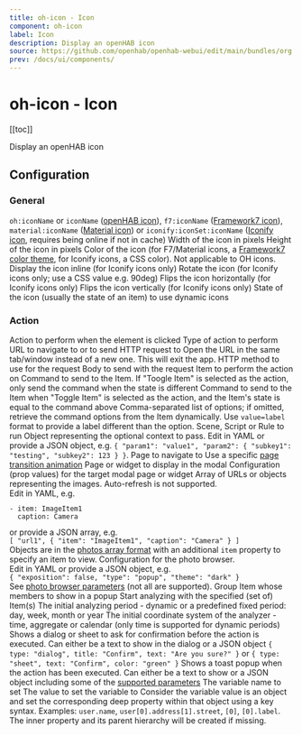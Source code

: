 ```yaml
---
title: oh-icon - Icon
component: oh-icon
label: Icon
description: Display an openHAB icon
source: https://github.com/openhab/openhab-webui/edit/main/bundles/org.openhab.ui/doc/components/oh-icon.md
prev: /docs/ui/components/
---
```


# oh-icon - Icon

<!-- Put a screenshot here if relevant:
![](./images/oh-icon/header.jpg)
-->

[[toc]]

<!-- Note: you can overwrite the definition-provided description and add your own intro/additional sections instead -->
<!-- DO NOT REMOVE the following comments if you intend to keep the definition-provided description -->
<!-- GENERATED componentDescription -->
Display an openHAB icon
<!-- GENERATED /componentDescription -->

## Configuration

<!-- DO NOT REMOVE the following comments -->
<!-- GENERATED props -->
### General
<div class="props">
<PropGroup label="General">
<PropBlock type="TEXT" name="icon" label="Icon">
  <PropDescription>
    <code>oh:iconName</code> or <code>iconName</code> (<a class="external text-color-blue" target="_blank" href="https://www.openhab.org/link/icons">openHAB icon</a>), <code>f7:iconName</code> (<a class="external text-color-blue" target="_blank" href="https://framework7.io/icons">Framework7 icon</a>), <code>material:iconName</code> (<a class="external text-color-blue" target="_blank" href="https://jossef.github.io/material-design-icons-iconfont/">Material icon</a>) or <code>iconify:iconSet:iconName</code> (<a class="external text-color-blue" target="_blank" href="https://icon-sets.iconify.design">Iconify icon</a>, requires being online if not in cache)
  </PropDescription>
</PropBlock>
<PropBlock type="TEXT" name="width" label="Width" context="item">
  <PropDescription>
    Width of the icon in pixels
  </PropDescription>
</PropBlock>
<PropBlock type="TEXT" name="height" label="Height" context="item">
  <PropDescription>
    Height of the icon in pixels
  </PropDescription>
</PropBlock>
<PropBlock type="TEXT" name="color" label="Color">
  <PropDescription>
    Color of the icon (for F7/Material icons, a <a class="external text-color-blue" target="_blank" href="https://v5.framework7.io/docs/color-themes.html#colors">Framework7 color theme</a>, for Iconify icons, a CSS color). Not applicable to OH icons.
  </PropDescription>
</PropBlock>
<PropBlock type="BOOLEAN" name="inline" label="Inline">
  <PropDescription>
    Display the icon inline (for Iconify icons only)
  </PropDescription>
</PropBlock>
<PropBlock type="TEXT" name="rotate" label="Rotate">
  <PropDescription>
    Rotate the icon (for Iconify icons only; use a CSS value e.g. 90deg)
  </PropDescription>
</PropBlock>
<PropBlock type="BOOLEAN" name="horizontalFlip" label="Horizontal Flip">
  <PropDescription>
    Flips the icon horizontally (for Iconify icons only)
  </PropDescription>
</PropBlock>
<PropBlock type="BOOLEAN" name="verticalFlip" label="Vertical Flip">
  <PropDescription>
    Flips the icon vertically (for Iconify icons only)
  </PropDescription>
</PropBlock>
<PropBlock type="BOOLEAN" name="state" label="State">
  <PropDescription>
    State of the icon (usually the state of an item) to use dynamic icons
  </PropDescription>
</PropBlock>
</PropGroup>
</div>

### Action
<div class="props">
<PropGroup name="actions" label="Action">
  Action to perform when the element is clicked
<PropBlock type="TEXT" name="action" label="Action">
  <PropDescription>
    Type of action to perform
  </PropDescription>
  <PropOptions>
    <PropOption value="navigate" label="Navigate to page" />
    <PropOption value="command" label="Send command" />
    <PropOption value="toggle" label="Toggle Item" />
    <PropOption value="options" label="Command options" />
    <PropOption value="rule" label="Run scene, script or rule" />
    <PropOption value="popup" label="Open popup" />
    <PropOption value="popover" label="Open popover" />
    <PropOption value="sheet" label="Open sheet" />
    <PropOption value="photos" label="Open photo browser" />
    <PropOption value="group" label="Group details" />
    <PropOption value="analyzer" label="Analyze item(s)" />
    <PropOption value="url" label="Navigate to external URL" />
    <PropOption value="http" label="Send HTTP request" />
    <PropOption value="variable" label="Set Variable" />
  </PropOptions>
</PropBlock>
<PropBlock type="TEXT" name="actionUrl" label="Action URL" context="url">
  <PropDescription>
    URL to navigate to or to send HTTP request to
  </PropDescription>
</PropBlock>
<PropBlock type="BOOLEAN" name="actionUrlSameWindow" label="Open in same tab/window">
  <PropDescription>
    Open the URL in the same tab/window instead of a new one. This will exit the app.
  </PropDescription>
</PropBlock>
<PropBlock type="TEXT" name="actionHttpMethod" label="HTTP Method">
  <PropDescription>
    HTTP method to use for the request
  </PropDescription>
  <PropOptions>
    <PropOption value="GET" label="GET" />
    <PropOption value="POST" label="POST" />
    <PropOption value="PUT" label="PUT" />
    <PropOption value="DELETE" label="DELETE" />
  </PropOptions>
</PropBlock>
<PropBlock type="TEXT" name="actionHttpBody" label="HTTP Body">
  <PropDescription>
    Body to send with the request
  </PropDescription>
</PropBlock>
<PropBlock type="TEXT" name="actionItem" label="Action Item" context="item">
  <PropDescription>
    Item to perform the action on
  </PropDescription>
</PropBlock>
<PropBlock type="TEXT" name="actionCommand" label="Action Command">
  <PropDescription>
    Command to send to the Item. If "Toogle Item" is selected as the action, only send the command when the state is different
  </PropDescription>
</PropBlock>
<PropBlock type="TEXT" name="actionCommandAlt" label="Action Toggle Command">
  <PropDescription>
    Command to send to the Item when "Toggle Item" is selected as the action, and the Item's state is equal to the command above
  </PropDescription>
</PropBlock>
<PropBlock type="TEXT" name="actionOptions" label="Command Options">
  <PropDescription>
    Comma-separated list of options; if omitted, retrieve the command options from the Item dynamically. Use <code>value=label</code> format to provide a label different than the option.
  </PropDescription>
</PropBlock>
<PropBlock type="TEXT" name="actionRule" label="Scene, Script or Rule" context="rule">
  <PropDescription>
    Scene, Script or Rule to run
  </PropDescription>
</PropBlock>
<PropBlock type="TEXT" name="actionRuleContext" label="Context" context="script">
  <PropDescription>
    Object representing the optional context to pass. Edit in YAML or provide a JSON object, e.g. <code>{ "param1": "value1", "param2": { "subkey1": "testing", "subkey2": 123 } }</code>.
  </PropDescription>
</PropBlock>
<PropBlock type="TEXT" name="actionPage" label="Page" context="page">
  <PropDescription>
    Page to navigate to
  </PropDescription>
</PropBlock>
<PropBlock type="TEXT" name="actionPageTransition" label="Transition Effect">
  <PropDescription>
    Use a specific <a class="external text-color-blue" target="_blank" href="https://framework7.io/docs/view.html#custom-page-transitions">page transition animation</a>
  </PropDescription>
  <PropOptions>
    <PropOption value="f7-circle" label="Circle" />
    <PropOption value="f7-cover" label="Cover" />
    <PropOption value="f7-cover-v" label="Cover from bottom" />
    <PropOption value="f7-dive" label="Dive" />
    <PropOption value="f7-fade" label="Fade" />
    <PropOption value="f7-flip" label="Flip" />
    <PropOption value="f7-parallax" label="Parallax" />
    <PropOption value="f7-push" label="Push" />
  </PropOptions>
</PropBlock>
<PropBlock type="TEXT" name="actionModal" label="Modal Page or Widget" context="pagewidget">
  <PropDescription>
    Page or widget to display in the modal
  </PropDescription>
</PropBlock>
<PropBlock type="TEXT" name="actionModalConfig" label="Modal component configuration" context="props">
  <PropDescription>
    Configuration (prop values) for the target modal page or widget
  </PropDescription>
</PropBlock>
<PropBlock type="TEXT" name="actionPhotos" label="Images to show">
  <PropDescription>
    Array of URLs or objects representing the images. Auto-refresh is not supported.<br />Edit in YAML, e.g.<br /><code><pre>- item: ImageItem1<br />  caption: Camera</pre></code>or provide a JSON array, e.g.<br /><code>[ "url1", { "item": "ImageItem1", "caption": "Camera" } ]</code><br />Objects are in the <a class="external text-color-blue" target="_blank" href="https://framework7.io/docs/photo-browser.html#photos-array">photos array format</a> with an additional <code>item</code> property to specify an item to view.
  </PropDescription>
</PropBlock>
<PropBlock type="TEXT" name="actionPhotoBrowserConfig" label="Photo browser configuration">
  <PropDescription>
    Configuration for the photo browser.<br />Edit in YAML or provide a JSON object, e.g.<br /><code>{ "exposition": false, "type": "popup", "theme": "dark" }</code><br /> See <a class="external text-color-blue" target="_blank" href="https://framework7.io/docs/photo-browser.html#photo-browser-parameters">photo browser parameters</a> (not all are supported).
  </PropDescription>
</PropBlock>
<PropBlock type="TEXT" name="actionGroupPopupItem" label="Group Popup Item" context="item">
  <PropDescription>
    Group Item whose members to show in a popup
  </PropDescription>
</PropBlock>
<PropBlock type="TEXT" name="actionAnalyzerItems" label="Item(s) to Analyze" required="true" context="item">
  <PropDescription>
    Start analyzing with the specified (set of) Item(s)
  </PropDescription>
</PropBlock>
<PropBlock type="TEXT" name="actionAnalyzerChartType" label="Chart Type">
  <PropDescription>
    The initial analyzing period - dynamic or a predefined fixed period: day, week, month or year
  </PropDescription>
  <PropOptions>
    <PropOption value="(empty)" label="Dynamic" />
    <PropOption value="day" label="Day" />
    <PropOption value="isoWeek" label="Week (starting on Mondays)" />
    <PropOption value="month" label="Month" />
    <PropOption value="year" label="Year" />
  </PropOptions>
</PropBlock>
<PropBlock type="TEXT" name="actionAnalyzerCoordSystem" label="Initial Coordinate System">
  <PropDescription>
    The initial coordinate system of the analyzer - time, aggregate or calendar (only time is supported for dynamic periods)
  </PropDescription>
  <PropOptions>
    <PropOption value="time" label="Time" />
    <PropOption value="aggregate" label="Aggregate" />
    <PropOption value="calendar" label="Calendar" />
  </PropOptions>
</PropBlock>
<PropBlock type="TEXT" name="actionConfirmation" label="Action Confirmation">
  <PropDescription>
    Shows a dialog or sheet to ask for confirmation before the action is executed. Can either be a text to show in the dialog or a JSON object <code>{ type: "dialog", title: "Confirm", text: "Are you sure?" }</code> or <code>{ type: "sheet", text: "Confirm", color: "green" }</code>
  </PropDescription>
</PropBlock>
<PropBlock type="TEXT" name="actionFeedback" label="Action Feedback">
  <PropDescription>
    Shows a toast popup when the action has been executed. Can either be a text to show or a JSON object including some of the <a class="external text-color-blue" target="_blank" href="https://framework7.io/docs/toast.html#toast-parameters">supported parameters</a>
  </PropDescription>
</PropBlock>
<PropBlock type="TEXT" name="actionVariable" label="Variable">
  <PropDescription>
    The variable name to set
  </PropDescription>
</PropBlock>
<PropBlock type="TEXT" name="actionVariableValue" label="Variable Value">
  <PropDescription>
    The value to set the variable to
  </PropDescription>
</PropBlock>
<PropBlock type="TEXT" name="actionVariableKey" label="Variable Key">
  <PropDescription>
    Consider the variable value is an object and set the corresponding deep property within that object using a key syntax. Examples: <code>user.name</code>, <code>user[0].address[1].street</code>, <code>[0]</code>, <code>[0].label</code>. The inner property and its parent hierarchy will be created if missing.
  </PropDescription>
</PropBlock>
</PropGroup>
</div>


<!-- GENERATED /props -->

<!-- If applicable describe how properties are forwarded to a underlying component from Framework7, ECharts, etc.:
### Inherited Properties

-->

<!-- If applicable describe the slots recognized by the component and what they represent:
### Slots

#### `default`

The contents of the oh-icon.

-->

<!-- Add as many examples as desired - put the YAML in a details container when it becomes too long (~150/200+ lines):
## Examples

### Example 1

![](./images/oh-icon/example1.jpg)

```yaml
component: oh-icon
config:
  prop1: value1
  prop2: value2
```

### Example 2

![](./images/oh-icon/example2.jpg)

::: details YAML
```yaml
component: oh-icon
config:
  prop1: value1
  prop2: value2
slots
```
:::

-->

<!-- Try to clean up URLs to the forum (https://community.openhab.org/t/<threadID>[/<postID>] should suffice)
## Community Resources

- [Community Post 1](https://community.openhab.org/t/12345)
- [Community Post 2](https://community.openhab.org/t/23456)
-->
